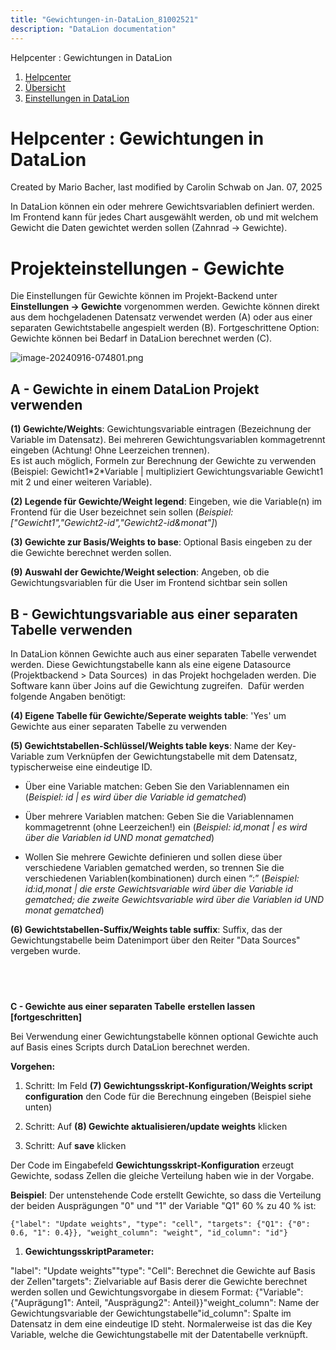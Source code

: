 ```yaml
---
title: "Gewichtungen-in-DataLion_81002521"
description: "DataLion documentation"
---
```


Helpcenter : Gewichtungen in DataLion  

1.  [Helpcenter](index.html)
2.  [Übersicht](2982609.html)
3.  [Einstellungen in DataLion](Einstellungen-in-DataLion_3539137.html)

# Helpcenter : Gewichtungen in DataLion

Created by Mario Bacher, last modified by Carolin Schwab on Jan. 07, 2025

In DataLion können ein oder mehrere Gewichtsvariablen definiert werden. Im Frontend kann für jedes Chart ausgewählt werden, ob und mit welchem Gewicht die Daten gewichtet werden sollen (Zahnrad → Gewichte).

# **Projekteinstellungen - Gewichte**

Die Einstellungen für Gewichte können im Projekt-Backend unter **Einstellungen → Gewichte** vorgenommen werden. Gewichte können direkt aus dem hochgeladenen Datensatz verwendet werden (A) oder aus einer separaten Gewichtstabelle angespielt werden (B). Fortgeschrittene Option: Gewichte können bei Bedarf in DataLion berechnet werden (C).

![image-20240916-074801.png](/img/83197958.png?width=765)

## **A - Gewichte in einem DataLion Projekt verwenden**

**(1) Gewichte/Weights**: Gewichtungsvariable eintragen (Bezeichnung der Variable im Datensatz). Bei mehreren Gewichtungsvariablen kommagetrennt eingeben (Achtung! Ohne Leerzeichen trennen).  
Es ist auch möglich, Formeln zur Berechnung der Gewichte zu verwenden (Beispiel: Gewicht1\*2\*Variable | multipliziert Gewichtungsvariable Gewicht1 mit 2 und einer weiteren Variable).

**(2) Legende für Gewichte/Weight legend**: Eingeben, wie die Variable(n) im Frontend für die User bezeichnet sein sollen (*Beispiel: \["Gewicht1","Gewicht2-id","Gewicht2-id&monat"\]*)

**(3) Gewichte zur Basis/Weights to base**: Optional Basis eingeben zu der die Gewichte berechnet werden sollen. 

**(9) Auswahl der Gewichte/Weight selection**: Angeben, ob die Gewichtungsvariablen für die User im Frontend sichtbar sein sollen 

## **B - Gewichtungsvariable aus einer separaten Tabelle verwenden**

In DataLion können Gewichte auch aus einer separaten Tabelle verwendet werden. Diese Gewichtungstabelle kann als eine eigene Datasource (Projektbackend > Data Sources)  in das Projekt hochgeladen werden. Die Software kann über Joins auf die Gewichtung zugreifen.  Dafür werden folgende Angaben benötigt:

**(4) Eigene Tabelle für Gewichte/Seperate weights table**: 'Yes' um Gewichte aus einer separaten Tabelle zu verwenden

**(5) Gewichtstabellen-Schlüssel/Weights table keys**: Name der Key-Variable zum Verknüpfen der Gewichtungstabelle mit dem Datensatz, typischerweise eine eindeutige ID.

-   Über eine Variable matchen: Geben Sie den Variablennamen ein (*Beispiel: id | es wird über die Variable id gematched*)
    
-   Über mehrere Variablen matchen: Geben Sie die Variablennamen kommagetrennt (ohne Leerzeichen!) ein (*Beispiel: id,monat | es wird über die Variablen id UND monat gematched*)
    
-   Wollen Sie mehrere Gewichte definieren und sollen diese über verschiedene Variablen gematched werden, so trennen Sie die verschiedenen Variablen(kombinationen) durch einen “:” (*Beispiel: id:id,monat | die erste Gewichtsvariable wird über die Variable id gematched; die zweite Gewichtsvariable wird über die Variablen id UND monat gematched*)
    

**(6) Gewichtstabellen-Suffix/Weights table suffix**: Suffix, das der Gewichtungstabelle beim Datenimport über den Reiter "Data Sources" vergeben wurde.

##    
**C - Gewichte aus einer separaten Tabelle** **erstellen lassen \[fortgeschritten\]**

Bei Verwendung einer Gewichtungstabelle können optional Gewichte auch auf Basis eines Scripts durch DataLion berechnet werden.

**Vorgehen:** 

1.  Schritt: Im Feld **(7) Gewichtungsskript-Konfiguration/Weights script configuration** den Code für die Berechnung eingeben (Beispiel siehe unten)
    
2.  Schritt: Auf **(8) Gewichte aktualisieren/update weights** klicken
    
3.  Schritt: Auf **save** klicken
    

Der Code im Eingabefeld **Gewichtungsskript-Konfiguration** erzeugt Gewichte, sodass Zellen die gleiche Verteilung haben wie in der Vorgabe.

**Beispiel**: Der untenstehende Code erstellt Gewichte, so dass die Verteilung der beiden Ausprägungen "0" und "1" der Variable "Q1" 60 % zu 40 % ist:

```plain
{"label": "Update weights", "type": "cell", "targets": {"Q1": {"0": 0.6, "1": 0.4}}, "weight_column": "weight", "id_column": "id"}
```

1.  **GewichtungsskriptParameter:** 
    

"label": "Update weights""type": "Cell": Berechnet die Gewichte auf Basis der Zellen"targets": Zielvariable auf Basis derer die Gewichte berechnet werden sollen und Gewichtungsvorgabe in diesem Format: {"Variable": {"Auprägung1": Anteil, "Ausprägung2": Anteil}}"weight_column": Name der Gewichtungsvariable der Gewichtungstabelle"id_column": Spalte im Datensatz in dem eine eindeutige ID steht. Normalerweise ist das die Key Variable, welche die Gewichtungstabelle mit der Datentabelle verknüpft.